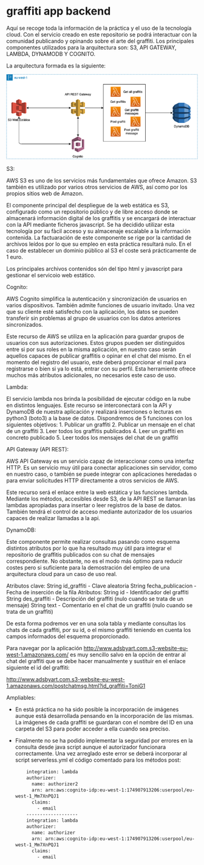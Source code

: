 # graffiti app backend

Aquí se recoge toda la información de la práctica y el uso de la tecnología cloud.
Con el servicio creado en este repositorio se podrá interactuar con la comunidad publicando y opinando sobre el arte del graffiti. Los principales componentes utilizados para la arquitectura son: S3, API GATEWAY, LAMBDA, DYNAMODB Y COGNITO.

La arquitectura formada es la siguiente:

![alt text](https://github.com/toisdel/PracticaAWS_DH/blob/main/Pra%CC%81cticaAWS.png?raw=true)

S3:

AWS S3 es uno de los servicios más fundamentales que ofrece Amazon. S3 también es utilizado por varios otros servicios de AWS, así como por los propios sitios web de Amazon.

El componente principal del despliegue de la web estática es S3, configurado como un repositorio público y de libre acceso donde se almacenará información digital de los graffitis y se encargará de interactuar con la API mediante ficheros javascript. Se ha decidido utilizar esta tecnología por su fàcil acceso y su almacenaje escalable a la información contenida. La factuaración de este componente se rige por la cantidad de archivos leídos por lo que su empleo en esta práctica resultará nulo. En el caso de establecer un dominio público al S3 el coste será prácticamente de 1 euro. 

Los principales archivos contenidos són del tipo html y javascript para gestionar el servicoio web estático.

Cognito:

AWS Cognito simplifica la autenticación y sincronización de usuarios en varios dispositivos. También admite funciones de usuario invitado. Una vez que su cliente esté satisfecho con la aplicación, los datos se pueden transferir sin problemas al grupo de usuarios con los datos anteriores sincronizados.

Este recurso de AWS se utiliza en la aplicación para guardar grupos de usuarios con sus autorizaciones. Estos grupos pueden ser distinguidos entre si por sus roles en la misma aplicación, en nuestro caso serán aquellos capaces de publicar graffitis o opinar en el chat del mismo. En el momento del registro del usuario, este deberá proporcionar el mail para registrarse o bien si ya lo está, entrar con su perfil. Esta herramiente ofrece muchos más atributos adicionales, no necesarios este caso de uso.

Lambda: 

El servicio lambda nos brinda la posibilidad de ejecutar código en la nube en distintos lenguajes. Este recurso se interconectará con la API y DynamoDB de nuestra aplicación y realizará inserciones o lecturas en python3 (boto3) a la base de datos. Dispondremos de 5 funciones con los siguientes objetivos:
    1. Publicar un graffiti
    2. Publicar un mensaje en el chat de un graffiti
    3. Leer todos los graffitis publicados
    4. Leer un graffiti en concreto publicado
    5. Leer todos los mensajes del chat de un graffiti

API Gateway (API REST):

AWS API Gateway es un servicio capaz de interaccionar como una interfaz HTTP. Es un servicio muy útil para conectar aplicaciones sin servidor, como en nuestro caso, o también se puede integrar con aplicaciones heredadas o para enviar solicitudes HTTP directamente a otros servicios de AWS.

Este recurso será el enlace entre la web estática y las funciones lambda. Mediante los métodos, accesibles desde S3, de la API REST se llamaran las lambdas apropiadas para insertar o leer registros de la base de datos. También tendrá el control de acceso mediante autorizador de los usuarios capaces de realizar llamadas a la api.

DynamoDB:

Este componente permite realizar consultas pasando como esquema distintos atributos por lo que ha resultado muy útil para integrar el repositorio de graffitis publicados con su chat de mensajes correspondiente. No obstante, no es el modo más óptimo para reducir costes pero si suficiente para la demostración del empleo de una arquitectura cloud para un caso de uso real. 

Atributos clave:    String id_graffiti          - Clave aleatoria
                    String fecha_publicacion    - Fecha de inserción de la fila
Atributos:          String id                   - Identificador del graffiti
                    String des_graffiti         - Descripción del graffiti (nulo cuando se trata de un mensaje)
                    String text                 - Comentario en el chat de un graffiti (nulo cuando se trata de un graffiti)

De esta forma podremos ver en una sola tabla y mediante consultas los chats de cada graffiti, por su id, o el mismo graffiti teniendo en cuenta los campos informados del esquema proporcionado.

Para navegar por la aplicación http://www.adsbyart.com.s3-website-eu-west-1.amazonaws.com/ es muy sencillo salvo en la opción de entrar al chat del graffiti que se debe hacer manualmente y sustituir en el enlace siguiente el id del graffiti:

http://www.adsbyart.com.s3-website-eu-west-1.amazonaws.com/postchatmsg.html?id_graffiti=ToniG1 

Ampliables:

- En está práctica no ha sido posible la incorporación de imágenes aunque está desarrollada pensando en la incorporación de las mismas. La imágenes de cada graffiti se guardaran con el nombre del ID en una carpeta del S3 para poder acceder a ella cuando sea preciso.

- Finalmente no se ha podido implementar la seguridad por errores en la consulta desde java script aunque el autorizador funcionara correctamente. Una vez arreglado este error se deberá incorporar al script serverless.yml el código comentado para los métodos post:


          integration: lambda
          authorizer:
            name: authorizer2
            arn: arn:aws:cognito-idp:eu-west-1:174907913206:userpool/eu-west-1_Mm7XnPQJ1
            claims:
              - email
          -------------------
          integration: lambda
          authorizer:
            name: authorizer
            arn: arn:aws:cognito-idp:eu-west-1:174907913206:userpool/eu-west-1_Mm7XnPQJ1
            claims:
              - email
          